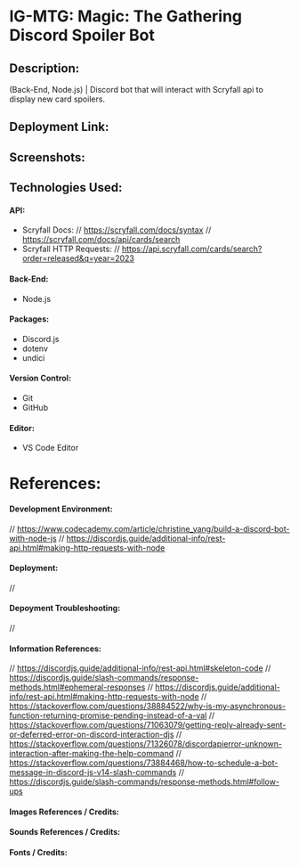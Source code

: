 # IG-MTG: Magic: The Gathering Discord Spoiler Bot

## Description:
(Back-End, Node.js) | Discord bot that will interact with Scryfall api to display new card spoilers.

## Deployment Link:

## Screenshots:
<!-- ![Screenshot](/io.png) -->

## Technologies Used:
#### API:
- Scryfall Docs:
// https://scryfall.com/docs/syntax
// https://scryfall.com/docs/api/cards/search
- Scryfall HTTP Requests:
// https://api.scryfall.com/cards/search?order=released&q=year=2023
#### Back-End:
- Node.js
#### Packages:
- Discord.js
- dotenv
- undici
#### Version Control:
- Git
- GitHub
#### Editor:
- VS Code Editor
# References:
#### Development Environment:
// https://www.codecademy.com/article/christine_yang/build-a-discord-bot-with-node-js
// https://discordjs.guide/additional-info/rest-api.html#making-http-requests-with-node
#### Deployment:
// 
#### Depoyment Troubleshooting:
// 
#### Information References:
// https://discordjs.guide/additional-info/rest-api.html#skeleton-code
// https://discordjs.guide/slash-commands/response-methods.html#ephemeral-responses
// https://discordjs.guide/additional-info/rest-api.html#making-http-requests-with-node
// https://stackoverflow.com/questions/38884522/why-is-my-asynchronous-function-returning-promise-pending-instead-of-a-val
// https://stackoverflow.com/questions/71063079/getting-reply-already-sent-or-deferred-error-on-discord-interaction-djs
// https://stackoverflow.com/questions/71326078/discordapierror-unknown-interaction-after-making-the-help-command
// https://stackoverflow.com/questions/73884468/how-to-schedule-a-bot-message-in-discord-js-v14-slash-commands
// https://discordjs.guide/slash-commands/response-methods.html#follow-ups
#### Images References / Credits:
#### Sounds References / Credits:
#### Fonts / Credits:
